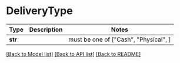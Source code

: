# DeliveryType

Type | Description | Notes
------------- | ------------- | -------------
**str** |  |  must be one of ["Cash", "Physical", ]

[[Back to Model list]](../README.md#documentation-for-models) [[Back to API list]](../README.md#documentation-for-api-endpoints) [[Back to README]](../README.md)

